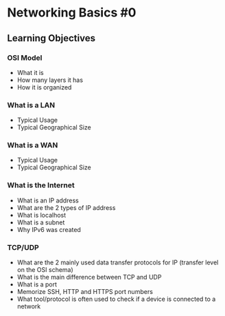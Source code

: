 # Networking Basics #0

## Learning Objectives
### OSI Model
- What it is
- How many layers it has
- How it is organized

### What is a LAN
- Typical Usage
- Typical Geographical Size

### What is a WAN
- Typical Usage
- Typical Geographical Size

### What is the Internet
- What is an IP address
- What are the 2 types of IP address
- What is localhost
- What is a subnet
- Why IPv6 was created

### TCP/UDP
- What are the 2 mainly used data transfer protocols for IP (transfer level on the OSI schema)
- What is the main difference between TCP and UDP
- What is a port
- Memorize SSH, HTTP and HTTPS port numbers
- What tool/protocol is often used to check if a device is connected to a network
